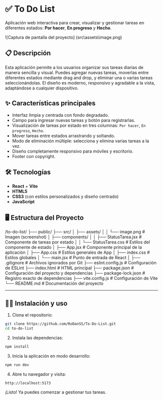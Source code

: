 # ✅ To Do List

Aplicación web interactiva para crear, visualizar y gestionar tareas en diferentes estados: **Por hacer**, **En progreso** y **Hecho**.

![Captura de pantalla del proyecto] (src\assets\image.png)

## 📋 Descripción

Esta aplicación permite a los usuarios organizar sus tareas diarias de manera sencilla y visual. Puedes agregar nuevas tareas, moverlas entre diferentes estados mediante drag and drop, y eliminar una o varias tareas seleccionándolas. El diseño es moderno, responsivo y agradable a la vista, adaptándose a cualquier dispositivo.

## ✨ Características principales

- Interfaz limpia y centrada con fondo degradado.
- Campo para ingresar nuevas tareas y botón para registrarlas.
- Visualización de tareas por estado en tres columnas: `Por hacer`, `En progreso`, `Hecho`.
- Mover tareas entre estados arrastrando y soltando.
- Modo de eliminación múltiple: selecciona y elimina varias tareas a la vez.
- Diseño completamente responsivo para móviles y escritorio.
- Footer con copyright.

## 🛠️ Tecnologías

- **React** + **Vite**
- **HTML5**
- **CSS3** (con estilos personalizados y diseño centrado)
- **JavaScript**

## 🖥️ Estructura del Proyecto

/to-do-list/
├── public/
├── src/
│   ├── assets/
│   │   └── image.png               # Imagen (screenshot)
│   ├── components/
│   │   ├── StatusTarea.jsx         # Componente de tareas por estado
│   │   └── StatusTarea.css         # Estilos del componente de estado
│   ├── App.jsx                     # Componente principal de la aplicación
│   ├── App.css                     # Estilos generales de App
│   ├── index.css                   # Estilos globales
│   └── main.jsx                    # Punto de entrada de React
│
├── .gitignore                      # Archivos ignorados por Git
├── eslint.config.js               # Configuración de ESLint
├── index.html                      # HTML principal
├── package.json                    # Configuración del proyecto y dependencias
├── package-lock.json               # Registro exacto de dependencias
├── vite.config.js                  # Configuración de Vite
└── README.md                       # Documentación del proyecto



---

## 🧑‍💻 Instalación y uso

1. Clona el repositorio:

```bash
git clone https://github.com/RoDanSS/To-Do-List.git
cd to-do-list
```

2. Instala las dependencias:

```bash
npm install
```

3. Inicia la aplicación en modo desarrollo:

```bash
npm run dev
```

4. Abre tu navegador y visita:

```
http://localhost:5173
```

¡Listo! Ya puedes comenzar a gestionar tus tareas.



